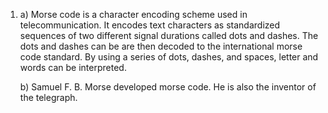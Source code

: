 1. a) Morse code is a character encoding scheme used in telecommunication. It encodes text characters as standardized sequences of two different signal durations called dots and dashes.
The dots and dashes can be are then decoded to the international morse code standard. By using a series of dots, dashes, and spaces, letter and words can be interpreted.

   b) Samuel F. B. Morse developed morse code. He is also the inventor of the telegraph.



